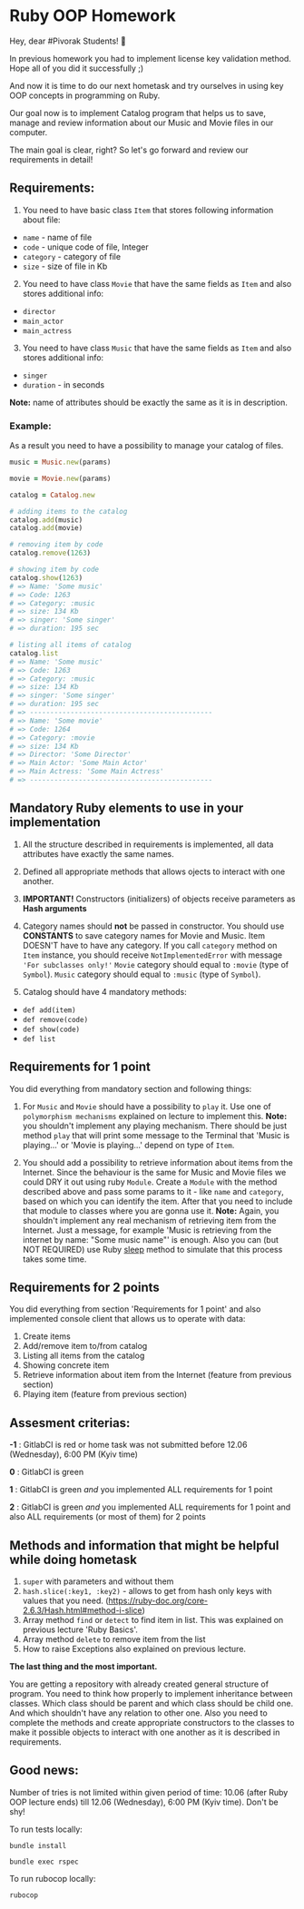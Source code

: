 # Ruby OOP Homework

Hey, dear #Pivorak Students! 🎉

In previous homework you had to implement license key validation method. Hope all of you did it successfully ;)

And now it is time to do our next hometask and try ourselves in using key OOP concepts in programming on Ruby.


Our goal now is to implement Catalog program that helps us to save, manage and review information about our Music and Movie files in our computer.

The main goal is clear, right? So let's go forward and review our requirements in detail!


## Requirements:

1. You need to have basic class `Item` that stores following information about file:
  - `name` - name of file
  - `code` - unique code of file, Integer
  - `category` - category of file
  - `size` - size of file in Kb
2. You need to have class `Movie` that have the same fields as `Item` and also stores additional info:
  - `director`
  - `main_actor`
  - `main_actress`
3. You need to have class `Music` that have the same fields as `Item` and also stores additional info:
  - `singer`
  - `duration` - in seconds

**Note:** name of attributes should be exactly the same as it is in description.

### Example:

As a result you need to have a possibility to manage your catalog of files.

```ruby
music = Music.new(params)

movie = Movie.new(params)

catalog = Catalog.new

# adding items to the catalog
catalog.add(music)
catalog.add(movie)

# removing item by code
catalog.remove(1263)

# showing item by code
catalog.show(1263)
# => Name: 'Some music'
# => Code: 1263
# => Category: :music
# => size: 134 Kb
# => singer: 'Some singer'
# => duration: 195 sec

# listing all items of catalog
catalog.list
# => Name: 'Some music'
# => Code: 1263
# => Category: :music
# => size: 134 Kb
# => singer: 'Some singer'
# => duration: 195 sec
# => ---------------------------------------------
# => Name: 'Some movie'
# => Code: 1264
# => Category: :movie
# => size: 134 Kb
# => Director: 'Some Director'
# => Main Actor: 'Some Main Actor'
# => Main Actress: 'Some Main Actress'
# => ---------------------------------------------
```

## Mandatory Ruby elements to use in your implementation
1. All the structure described in requirements is implemented, all data attributes have exactly the same names.
2. Defined all appropriate methods that allows ojects to interact with one another.
3. **IMPORTANT!** Constructors (initializers) of objects receive parameters as **Hash arguments**
4. Category names should **not** be passed in constructor. You should use **CONSTANTS** to save category names for Movie and Music. Item DOESN'T have to have any category.
  If you call `category` method on `Item` instance, you should receive `NotImplementedError` with message `'For subclasses only!'`
  `Movie` category should equal to `:movie` (type of `Symbol`).
  `Music` category should equal to `:music` (type of `Symbol`).

5. Catalog should have 4 mandatory methods:
  - `def add(item)`
  - `def remove(code)`
  - `def show(code)`
  - `def list`

## Requirements for 1 point

You did everything from mandatory section and following things:
1. For `Music` and `Movie` should have a possibility to `play` it. Use one of `polymorphism mechanisms` explained on lecture to implement this.
**Note:** you shouldn't implement any playing mechanism. There should be just method `play` that will print some message to the Terminal that 'Music is playing...' or 'Movie is playing...' depend on type of `Item`.

2. You should add a possibility to retrieve information about items from the Internet. Since the behaviour is the same for Music and Movie files we could DRY it out using ruby `Module`. Create a `Module` with the method described above and pass some params to it - like `name` and `category`, based on which you can identify the item. After that you need to include that module to classes where you are gonna use it.
**Note:** Again, you shouldn't implement any real mechanism of retrieving item from the Internet. Just a message, for example 'Music is retrieving from the internet by name: "Some music name"' is enough. Also you can (but NOT REQUIRED) use Ruby [sleep](https://apidock.com/ruby/Kernel/sleep) method to simulate that this process takes some time.

## Requirements for 2 points
You did everything from section 'Requirements for 1 point' and also implemented console client that allows us to operate with data:
1) Create items
2) Add/remove item to/from catalog
3) Listing all items from the catalog
4) Showing concrete item
5) Retrieve information about item from the Internet (feature from previous section)
6) Playing item (feature from previous section)


## Assesment criterias:
**-1**  :  GitlabCI is red or home task was not submitted before 12.06 (Wednesday), 6:00 PM (Kyiv time)

**0**   :  GitlabCI is green

**1**   : GitlabCI is green *and* you implemented ALL requirements for 1 point

**2**   : GitlabCI is green *and* you implemented ALL requirements for 1 point and also ALL requirements (or most of them) for 2 points

## Methods and information that might be helpful while doing hometask
1) `super` with parameters and without them
2) `hash.slice(:key1, :key2)` - allows to get from hash only keys with values that you need. (https://ruby-doc.org/core-2.6.3/Hash.html#method-i-slice)
3) Array method `find` or `detect` to find item in list. This was explained on previous lecture 'Ruby Basics'.
4) Array method `delete` to remove item from the list
5) How to raise Exceptions also explained on previous lecture.

**The last thing and the most important.**

You are getting a repository with already created general structure of program.
You need to think how properly to implement inheritance between classes. Which class should be parent and which class should be child one. And which shouldn't have any relation to other one.
Also you need to complete the methods and create appropriate constructors to the classes to make it possible objects to interact with one another as it is described in requirements.

## Good news:
Number of tries is not limited within given period of time: 10.06 (after Ruby OOP lecture ends) till 12.06 (Wednesday), 6:00 PM (Kyiv time). Don't be shy!

To run tests locally:

`bundle install`

`bundle exec rspec`

To run rubocop locally:

`rubocop`
